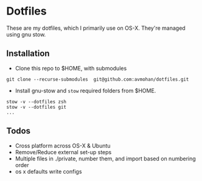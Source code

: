 Dotfiles
========

These are my dotfiles, which I primarily use on OS-X. They're managed using gnu stow.

Installation
------------
- Clone this repo to $HOME, with submodules
```
git clone --recurse-submodules  git@github.com:avmohan/dotfiles.git
```

- Install gnu-stow and `stow` required folders from $HOME.
```
stow -v --dotfiles zsh
stow -v --dotfiles git
...
```

Todos
-----
- Cross platform across OS-X & Ubuntu
- Remove/Reduce external set-up steps
- Multiple files in ./private, number them, and import based on numbering order
- os x defaults write configs


